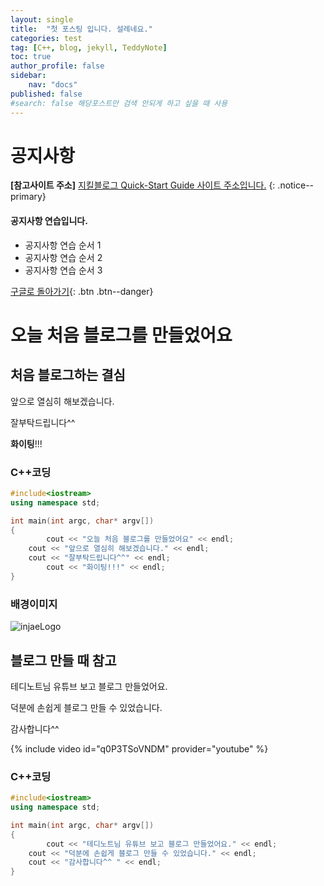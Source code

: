 ```yaml
---
layout: single
title:  "첫 포스팅 입니다. 설레네요."
categories: test
tag: [C++, blog, jekyll, TeddyNote]
toc: true
author_profile: false
sidebar:
    nav: "docs"
published: false
#search: false 해당포스트만 검색 안되게 하고 싶을 때 사용
---
```

# 공지사항
**[참고사이트 주소]** [지킬블로그 Quick-Start Guide 사이트 주소입니다.](https://mmistakes.github.io/minimal-mistakes/docs/quick-start-guide/)
{: .notice--primary}

<div class="notice--success">
<h4>공지사항 연습입니다.</h4>
<ul>
        <li>공지사항 연습 순서 1</li>
        <li>공지사항 연습 순서 2</li>
        <li>공지사항 연습 순서 3</li>
</ul>
</div>

[구글로 돌아가기](https://google.com){: .btn .btn--danger}



# 오늘 처음 블로그를 만들었어요

## 처음 블로그하는 결심

앞으로 열심히 해보겠습니다.

잘부탁드립니다^^

**화이팅**!!!

### C++코딩

```c++
#include<iostream>
using namespace std;

int main(int argc, char* argv[])
{
        cout << "오늘 처음 블로그를 만들었어요" << endl;
	cout << "앞으로 열심히 해보겠습니다." << endl;
	cout << "잘부탁드립니다^^" << endl;
        cout << "화이팅!!!" << endl;
}
```

### 배경이미지

![injaeLogo](../../images/2021-11-13-first/injaeLogo.jpg)



## 블로그 만들 때 참고

테디노트님 유튜브 보고 블로그 만들었어요.

덕분에 손쉽게 블로그 만들 수 있었습니다.

감사합니다^^ 

{% include video id="q0P3TSoVNDM" provider="youtube" %}

### C++코딩

```c++
#include<iostream>
using namespace std;

int main(int argc, char* argv[])
{
        cout << "테디노트님 유튜브 보고 블로그 만들었어요." << endl;
	cout << "덕분에 손쉽게 블로그 만들 수 있었습니다." << endl;
	cout << "감사합니다^^ " << endl;
}
```

